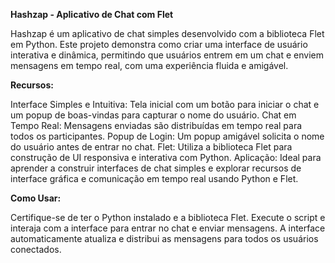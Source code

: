 **Hashzap - Aplicativo de Chat com Flet**

Hashzap é um aplicativo de chat simples desenvolvido com a biblioteca Flet em Python. Este projeto demonstra como criar uma interface de usuário interativa e dinâmica, permitindo que usuários entrem em um chat e enviem mensagens em tempo real, com uma experiência fluida e amigável.

**Recursos:**

Interface Simples e Intuitiva: Tela inicial com um botão para iniciar o chat e um popup de boas-vindas para capturar o nome do usuário.
Chat em Tempo Real: Mensagens enviadas são distribuídas em tempo real para todos os participantes.
Popup de Login: Um popup amigável solicita o nome do usuário antes de entrar no chat.
Flet: Utiliza a biblioteca Flet para construção de UI responsiva e interativa com Python.
Aplicação: Ideal para aprender a construir interfaces de chat simples e explorar recursos de interface gráfica e comunicação em tempo real usando Python e Flet.

**Como Usar:**

Certifique-se de ter o Python instalado e a biblioteca Flet.
Execute o script e interaja com a interface para entrar no chat e enviar mensagens.
A interface automaticamente atualiza e distribui as mensagens para todos os usuários conectados.
